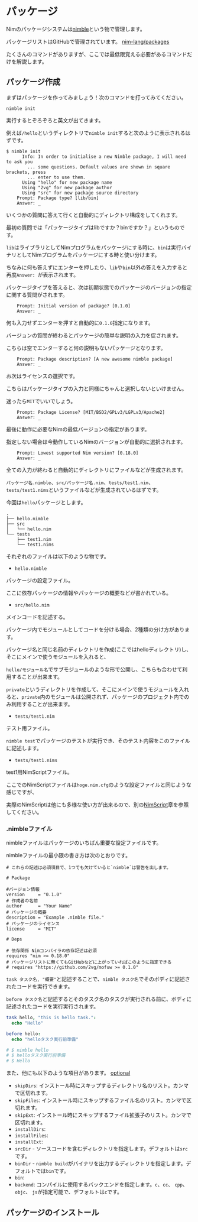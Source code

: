 # パッケージ

Nimのパッケージシステムは[nimble](https://github.com/nim-lang/nimble)という物で管理します。

パッケージリストはGitHubで管理されています。 [nim-lang/packages](https://github.com/nim-lang/packages)

たくさんのコマンドがありますが、ここでは最低限覚える必要があるコマンドだけを解説します。

## パッケージ作成

まずはパッケージを作ってみましょう！次のコマンドを打ってみてください。

```shell
nimble init
```

実行するとぞろぞろと英文が出てきます。

例えば`/hello`というディレクトリで`nimble init`すると次のように表示されるはずです。

```shell
$ nimble init
      Info: In order to initialise a new Nimble package, I will need to ask you
        ... some questions. Default values are shown in square brackets, press
        ... enter to use them.
      Using "hello" for new package name
      Using "2vg" for new package author
      Using "src" for new package source directory
    Prompt: Package type? [lib/bin]
    Answer: _
```

いくつかの質問に答えて行くと自動的にディレクトリ構成をしてくれます。

最初の質問では「パッケージタイプはlibですか？binですか？」というものです。

`lib`はライブラリとしてNimプログラムをパッケージにする時に、`bin`は実行バイナリとしてNimプログラムをパッケージにする時と使い分けます。

ちなみに何も答えずにエンターを押したり、`lib`や`bin`以外の答えを入力すると再度`Answer: `が表示されます。

パッケージタイプを答えると、次は初期状態でのパッケージのバージョンの指定に関する質問がされます。

```shell
    Prompt: Initial version of package? [0.1.0]
    Answer: _
```

何も入力せずエンターを押すと自動的に`0.1.0`指定になります。

バージョンの質問が終わるとパッケージの簡単な説明の入力を促されます。

こちらは空でエンターすると何の説明もないパッケージとなります。

```shell
    Prompt: Package description? [A new awesome nimble package]
    Answer: _
```

お次はライセンスの選択です。

こちらはパッケージタイプの入力と同様にちゃんと選択しないといけません。

迷ったら`MIT`でいいでしょう。

```shell
    Prompt: Package License? [MIT/BSD2/GPLv3/LGPLv3/Apache2]
    Answer: _
```

最後に動作に必要なNimの最低バージョンの指定があります。

指定しない場合は今動作しているNimのバージョンが自動的に選択されます。

```shell
    Prompt: Lowest supported Nim version? [0.18.0]
    Answer: _
```

全ての入力が終わると自動的にディレクトリにファイルなどが生成されます。

`パッケージ名.nimble`、`src/パッケージ名.nim`、`tests/test1.nim`、`tests/test1.nims`というファイルなどが生成されているはずです。

今回は`hello`パッケージとします。

```shell
.
├── hello.nimble
├── src
│   └── hello.nim
└── tests
    ├── test1.nim
    └── test1.nims
```

それぞれのファイルは以下のような物です。

- `hello.nimble`

パッケージの設定ファイル。

ここに依存パッケージの情報やパッケージの概要などが書かれている。

- `src/hello.nim`

メインコードを記述する。

パッケージ内でモジュールとしてコードを分ける場合、2種類の分け方があります。

パッケージ名と同じ名前のディレクトリを作成(ここではhelloディレクトリ)し、そこにメインで使うモジュールを入れると、

`hello/モジュール名`でサブモジュールのような形で公開し、こちらも合わせて利用することが出来ます。

`private`というディレクトリを作成して、そこにメインで使うモジュールを入れると、`private`内のモジュールは公開されず、パッケージのプロジェクト内でのみ利用することが出来ます。

- `tests/test1.nim`

テスト用ファイル。

`nimble test`でパッケージのテストが実行でき、そのテスト内容をこのファイルに記述します。

- `tests/test1.nims`

test1用NimScriptファイル。

ここでのNimScriptファイルは`hoge.nim.cfg`のような設定ファイルと同じような感じですが、

実際のNimScriptは他にも多様な使い方が出来るので、別の[NimScript](/nimscript)章を参照してください。

### .nimbleファイル

nimbleファイルはパッケージのいちばん重要な設定ファイルです。

nimbleファイルの最小限の書き方は次のとおりです。

```plaintext
# これらの記述は必須項目で、1つでも欠けていると`nimble`は警告を出します。

# Package

#バージョン情報 
version     = "0.1.0"
# 作成者の名前
author      = "Your Name"
# パッケージの概要
description = "Example .nimble file."
# パッケージのライセンス
license     = "MIT"

# Deps

# 依存関係 Nimコンパイラの依存記述は必須
requires "nim >= 0.18.0"
# パッケージリストに無くてもGitHubなどに上がっていればこのように指定できる
# requires "https://github.com/2vg/mofuw >= 0.1.0"
```

`task タスク名, "概要"`と記述することで、`nimble タスク名`でそのボディに記述されたコードを実行できます。

`before タスク名`と記述するとそのタスク名のタスクが実行される前に、ボディに記述されたコードを実行実行されます。

```nim
task hello, "this is hello task.":
  echo "Hello"

before hello:
  echo "helloタスク実行前準備"

# $ nimble hello
# $ helloタスク実行前準備
# $ Hello
```

また、他にも以下のような項目があります。 [optional](https://github.com/nim-lang/nimble#optional)

- `skipDirs`: インストール時にスキップするディレクトリ名のリスト。カンマで区切れます。
- `skipFiles`: インストール時にスキップするファイル名のリスト。カンマで区切れます。
- `skipExt`: インストール時にスキップするファイル拡張子のリスト。カンマで区切れます。
- `installDirs`:
- `installFiles`:
- `installExt`:
- `srcDir` - ソースコードを含むディレクトリを指定します。デフォルトは`src`です。
- `binDir` - `nimble build`がバイナリを出力するディレクトリを指定します。デフォルトでは`bin`です。
- `bin`:
- `backend`: コンパイルに使用するバックエンドを指定します。`c`、`cc`、 `cpp`、 `objc`、 `js`が指定可能で、デフォルトは`c`です。

## パッケージのインストール
